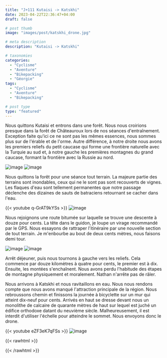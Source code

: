 ```yaml
---
title: "J+111 Kutaisi -> Katskhi"
date: 2023-04-22T22:36:47+04:00
draft: false

# post thumb
image: "images/post/katskhi_drone.jpg"

# meta description
description: "Kutaisi -> Katskhi"

# taxonomies
categories:
  - "Cyclisme" 
  - "Aventure" 
  - "Bikepacking"
  - "Géorgie" 
tags:
  - "Cyclisme" 
  - "Aventure" 
  - "Bikepacking" 

# post type
type: "featured"
---
```


Nous quittons Kutaisi et entrons dans une forêt. Nous nous croirions presque dans la forêt de Châteauroux lors de nos séances d'entraînement. Exception faite qu'ici ce ne sont pas les mêmes essences, nous sommes plus sur de l'érable et de l'orme. Autre différence, à notre droite nous avons les premiers reliefs du petit caucase qui forme une frontière naturelle avec la Turquie au sud et, à notre gauche les premières montagnes du grand caucase, formant la frontière avec la Russie au nord. 

![image](../../images/post/katskhi_foret.jpg)
![image](../../images/post/katskhi_neige.jpg)

Nous quittons la forêt pour une séance tout terrain. La majeure partie des terrains sont inondables, ceux qui ne le sont pas sont recouverts de vignes. Les flaques d'eau sont tellement permanentes que notre passage déclenche des dizaines de sauts de batraciens retournant se cacher dans l'eau. 

{{< youtube q-GrAT9kYSs >}} 
![image](../../images/post/katskhi_vigne.jpg)

Nous rejoignons une route bitumée sur laquelle se trouve une descente à douze pour cents. La tête dans le guidon, je loupe un virage recommandé par le GPS. Nous essayons de rattraper l'itinéraire par une nouvelle section de tout terrain. Je m'enbourbe au bout de deux cents mètres, nous faisons demi tour. 

![image](../../images/post/katskhi_boue.jpg)
![image](../../images/post/katskhi_chaussures.jpg)

Arrêt déjeuner, puis nous tournons à gauche vers les reliefs. Cela commence par douze kilomètres à quatre pour cents, le premier est à dix. Ensuite, les montées s'enchaînent. Nous avons perdu l'habitude des étapes de montagne physiquement et moralement. Nathan n'arrête pas de râler. 

Nous arrivons à Katskhi et nous ravitaillons en eau. Nous nous rendons compte que nous avons manqué l'attraction principale de la région. Nous rebroussons chemin et finissons la journée à bicyclette sur un mur qui atteint dix-neuf pour cents. Arrivés en haut se dresse devant nous un monolithe de calcaire de quarante mètres de haut sur lequel est juché un édifice orthodoxe datant du neuvième siècle. Malheureusement, il est interdit d'utiliser l'échelle pour atteindre le sommet. Nous envoyons donc le drone. 

{{< youtube eZF3eK7qFSs >}} 
![image](../../images/post/katskhi_monastere.jpg)

{{< rawhtml >}} 
<div class="strava-embed-placeholder" data-embed-type="activity" data-embed-id="8937239580"></div><script src="https://strava-embeds.com/embed.js"></script>
{{< /rawhtml >}} 
